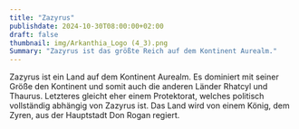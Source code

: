 ```yaml
---
title: "Zazyrus"
publishdate: 2024-10-30T08:00:00+02:00
draft: false
thumbnail: img/Arkanthia_Logo (4_3).png
Summary: "Zazyrus ist das größte Reich auf dem Kontinent Aurealm."
---
```


Zazyrus ist ein Land auf dem Kontinent Aurealm. Es dominiert mit seiner Größe den Kontinent und somit auch die anderen Länder Rhatcyl und Thaurus. Letzteres gleicht eher einem Protektorat, welches politisch vollständig abhängig von Zazyrus ist. Das Land wird von einem König, dem Zyren, aus der Hauptstadt Don Rogan regiert. 

